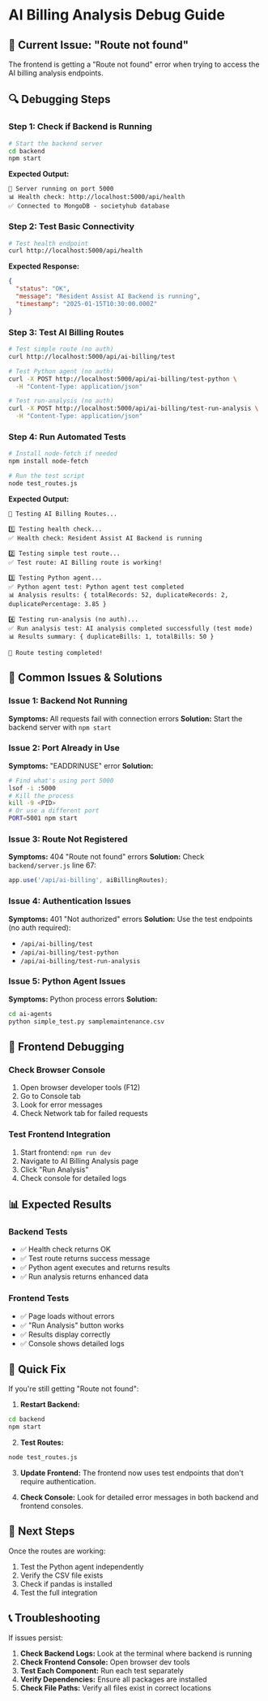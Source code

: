 # AI Billing Analysis Debug Guide

## 🚨 Current Issue: "Route not found"

The frontend is getting a "Route not found" error when trying to access the AI billing analysis endpoints.

## 🔍 Debugging Steps

### Step 1: Check if Backend is Running

```bash
# Start the backend server
cd backend
npm start
```

**Expected Output:**
```
🚀 Server running on port 5000
📊 Health check: http://localhost:5000/api/health
✅ Connected to MongoDB - societyhub database
```

### Step 2: Test Basic Connectivity

```bash
# Test health endpoint
curl http://localhost:5000/api/health
```

**Expected Response:**
```json
{
  "status": "OK",
  "message": "Resident Assist AI Backend is running",
  "timestamp": "2025-01-15T10:30:00.000Z"
}
```

### Step 3: Test AI Billing Routes

```bash
# Test simple route (no auth)
curl http://localhost:5000/api/ai-billing/test

# Test Python agent (no auth)
curl -X POST http://localhost:5000/api/ai-billing/test-python \
  -H "Content-Type: application/json"

# Test run-analysis (no auth)
curl -X POST http://localhost:5000/api/ai-billing/test-run-analysis \
  -H "Content-Type: application/json"
```

### Step 4: Run Automated Tests

```bash
# Install node-fetch if needed
npm install node-fetch

# Run the test script
node test_routes.js
```

**Expected Output:**
```
🧪 Testing AI Billing Routes...

1️⃣ Testing health check...
✅ Health check: Resident Assist AI Backend is running

2️⃣ Testing simple test route...
✅ Test route: AI Billing route is working!

3️⃣ Testing Python agent...
✅ Python agent test: Python agent test completed
📊 Analysis results: { totalRecords: 52, duplicateRecords: 2, duplicatePercentage: 3.85 }

4️⃣ Testing run-analysis (no auth)...
✅ Run analysis test: AI analysis completed successfully (test mode)
📊 Results summary: { duplicateBills: 1, totalBills: 50 }

🎉 Route testing completed!
```

## 🐛 Common Issues & Solutions

### Issue 1: Backend Not Running
**Symptoms:** All requests fail with connection errors
**Solution:** Start the backend server with `npm start`

### Issue 2: Port Already in Use
**Symptoms:** "EADDRINUSE" error
**Solution:** 
```bash
# Find what's using port 5000
lsof -i :5000
# Kill the process
kill -9 <PID>
# Or use a different port
PORT=5001 npm start
```

### Issue 3: Route Not Registered
**Symptoms:** 404 "Route not found" errors
**Solution:** Check `backend/server.js` line 67:
```javascript
app.use('/api/ai-billing', aiBillingRoutes);
```

### Issue 4: Authentication Issues
**Symptoms:** 401 "Not authorized" errors
**Solution:** Use the test endpoints (no auth required):
- `/api/ai-billing/test`
- `/api/ai-billing/test-python`
- `/api/ai-billing/test-run-analysis`

### Issue 5: Python Agent Issues
**Symptoms:** Python process errors
**Solution:**
```bash
cd ai-agents
python simple_test.py samplemaintenance.csv
```

## 🔧 Frontend Debugging

### Check Browser Console
1. Open browser developer tools (F12)
2. Go to Console tab
3. Look for error messages
4. Check Network tab for failed requests

### Test Frontend Integration
1. Start frontend: `npm run dev`
2. Navigate to AI Billing Analysis page
3. Click "Run Analysis"
4. Check console for detailed logs

## 📊 Expected Results

### Backend Tests
- ✅ Health check returns OK
- ✅ Test route returns success message
- ✅ Python agent executes and returns results
- ✅ Run analysis returns enhanced data

### Frontend Tests
- ✅ Page loads without errors
- ✅ "Run Analysis" button works
- ✅ Results display correctly
- ✅ Console shows detailed logs

## 🚀 Quick Fix

If you're still getting "Route not found":

1. **Restart Backend:**
```bash
cd backend
npm start
```

2. **Test Routes:**
```bash
node test_routes.js
```

3. **Update Frontend:**
The frontend now uses test endpoints that don't require authentication.

4. **Check Console:**
Look for detailed error messages in both backend and frontend consoles.

## 🎯 Next Steps

Once the routes are working:

1. Test the Python agent independently
2. Verify the CSV file exists
3. Check if pandas is installed
4. Test the full integration

## 📞 Troubleshooting

If issues persist:

1. **Check Backend Logs:** Look at the terminal where backend is running
2. **Check Frontend Console:** Open browser dev tools
3. **Test Each Component:** Run each test separately
4. **Verify Dependencies:** Ensure all packages are installed
5. **Check File Paths:** Verify all files exist in correct locations 